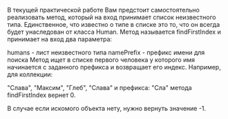 В текущей практической работе Вам предстоит самостоятельно реализовать метод, который на вход принимает список неизвестного типа. Единственное, что известно о типе в списке это то, что он всегда будет унаследован от класса Human. Метод называется findFirstIndex и принимает на вход два параметра:

humans - лист неизвестного типа
namePrefix - префикс имени для поиска
Метод ищет в списке первого человека у которого имя начинается с заданного префикса и возвращает его индекс. Например, для коллекции:

"Слава", "Максим", "Глеб", "Слава" и префикса: "Сла" метода findFirstIndex вернет 0.

В случае если искомого объекта нету, нужно вернуть значение -1.